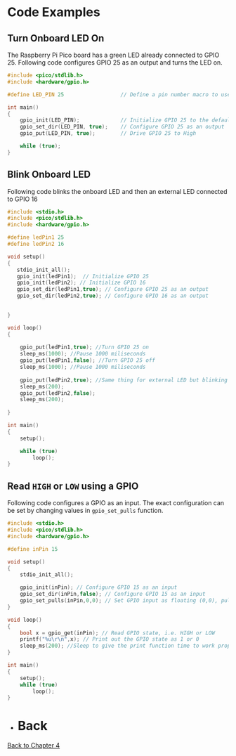# Code Examples
## Turn Onboard LED On
The Raspberry Pi Pico board has a green LED already connected to GPIO 25. Following code configures GPIO 25 as an output and turns the LED on.
```c++
#include <pico/stdlib.h>
#include <hardware/gpio.h>

#define LED_PIN 25                  // Define a pin number macro to use it throughout the code

int main()
{
    gpio_init(LED_PIN);             // Initialize GPIO 25 to the default state
    gpio_set_dir(LED_PIN, true);    // Configure GPIO 25 as an output
    gpio_put(LED_PIN, true);        // Drive GPIO 25 to High

    while (true);
}
```
## Blink Onboard LED
Following code blinks the onboard LED and then an external LED connected to GPIO 16
```c++
#include <stdio.h>
#include <pico/stdlib.h>
#include <hardware/gpio.h>

#define ledPin1 25
#define ledPin2 16

void setup()
{
   stdio_init_all();
   gpio_init(ledPin1);  // Initialize GPIO 25
   gpio_init(ledPin2); // Initialize GPIO 16
   gpio_set_dir(ledPin1,true); // Configure GPIO 25 as an output
   gpio_set_dir(ledPin2,true); // Configure GPIO 16 as an output

    
}

void loop()
{
   
    gpio_put(ledPin1,true); //Turn GPIO 25 on
    sleep_ms(1000); //Pause 1000 miliseconds
    gpio_put(ledPin1,false); //Turn GPIO 25 off
    sleep_ms(1000); //Pause 1000 miliseconds
    
    gpio_put(ledPin2,true); //Same thing for external LED but blinking rate is 0.2 s
    sleep_ms(200);
    gpio_put(ledPin2,false);
    sleep_ms(200);
  
}

int main()
{
    setup();

    while (true)
        loop();
}
```
## Read `HIGH` or `LOW` using a GPIO
Following code configures a GPIO as an input. The exact configuration can be set by changing values in `gpio_set_pulls` function.
```c++
#include <stdio.h>
#include <pico/stdlib.h>
#include <hardware/gpio.h>

#define inPin 15

void setup()
{
    stdio_init_all();

    gpio_init(inPin); // Configure GPIO 15 as an input
    gpio_set_dir(inPin,false); // Configure GPIO 15 as an input
    gpio_set_pulls(inPin,0,0); // Set GPIO input as floating (0,0), pull down (0,1) or pull up (1,0) 
}

void loop()
{
    bool x = gpio_get(inPin); // Read GPIO state, i.e. HIGH or LOW
    printf("%u\r\n",x); // Print out the GPIO state as 1 or 0
    sleep_ms(200); //Sleep to give the print function time to work properly
}

int main()
{
    setup();
    while (true)
        loop();
}
```

- # Back
[Back to Chapter 4](../gpio.md)
